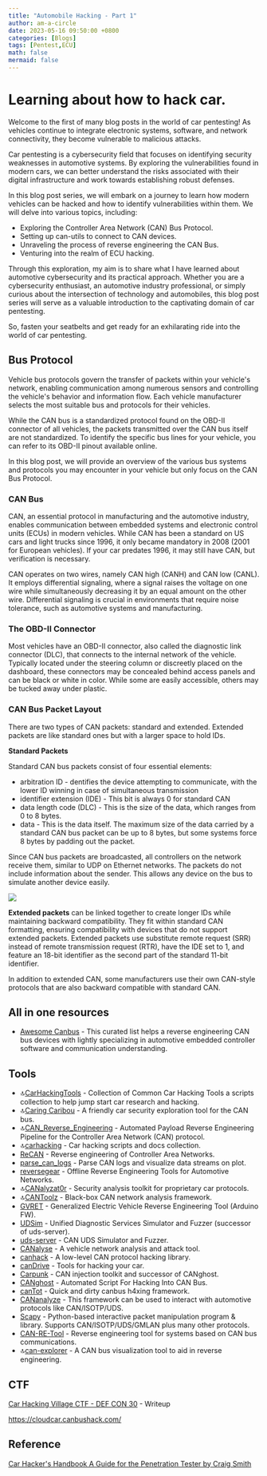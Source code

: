 ```yaml
---
title: "Automobile Hacking - Part 1"
author: am-a-circle
date: 2023-05-16 09:50:00 +0800
categories: [Blogs]
tags: [Pentest,ECU]
math: false
mermaid: false
---
```


# Learning about how to hack car.

Welcome to the first of many blog posts in the world of car pentesting! As vehicles continue to integrate electronic systems, software, and network connectivity, they become vulnerable to malicious attacks.

Car pentesting is a cybersecurity field that focuses on identifying security weaknesses in automotive systems. By exploring the vulnerabilities found in modern cars, we can better understand the risks associated with their digital infrastructure and work towards establishing robust defenses.

In this blog post series, we will embark on a journey to learn how modern vehicles can be hacked and how to identify vulnerabilities within them. We will delve into various topics, including:

-   Exploring the Controller Area Network (CAN) Bus Protocol.
-   Setting up can-utils to connect to CAN devices.
-   Unraveling the process of reverse engineering the CAN Bus.
-   Venturing into the realm of ECU hacking.

Through this exploration, my aim is to share what I have learned about automotive cybersecurity and its practical approach. Whether you are a cybersecurity enthusiast, an automotive industry professional, or simply curious about the intersection of technology and automobiles, this blog post series will serve as a valuable introduction to the captivating domain of car pentesting.

So, fasten your seatbelts and get ready for an exhilarating ride into the world of car pentesting.

## Bus Protocol

Vehicle bus protocols govern the transfer of packets within your vehicle's network, enabling communication among numerous sensors and controlling the vehicle's behavior and information flow. Each vehicle manufacturer selects the most suitable bus and protocols for their vehicles. 

While the CAN bus is a standardized protocol found on the OBD-II connector of all vehicles, the packets transmitted over the CAN bus itself are not standardized. To identify the specific bus lines for your vehicle, you can refer to its OBD-II pinout available online.

In this blog post, we will provide an overview of the various bus systems and protocols you may encounter in your vehicle but only focus on the CAN Bus Protocol. 

### CAN Bus

CAN, an essential protocol in manufacturing and the automotive industry, enables communication between embedded systems and electronic control units (ECUs) in modern vehicles. While CAN has been a standard on US cars and light trucks since 1996, it only became mandatory in 2008 (2001 for European vehicles). If your car predates 1996, it may still have CAN, but verification is necessary.

CAN operates on two wires, namely CAN high (CANH) and CAN low (CANL). It employs differential signaling, where a signal raises the voltage on one wire while simultaneously decreasing it by an equal amount on the other wire. Differential signaling is crucial in environments that require noise tolerance, such as automotive systems and manufacturing.

### The OBD-II Connector
Most vehicles have an OBD-II connector, also called the diagnostic link connector (DLC), that connects to the internal network of the vehicle. Typically located under the steering column or discreetly placed on the dashboard, these connectors may be concealed behind access panels and can be black or white in color. While some are easily accessible, others may be tucked away under plastic.

### CAN Bus Packet Layout
There are two types of CAN packets: standard and extended. 
Extended packets are like standard ones but with a larger space to hold IDs.

**Standard Packets**  

Standard CAN bus packets consist of four essential elements: 
- arbitration ID - dentifies the device attempting to communicate, with the lower ID winning in case of simultaneous transmission
- identifier extension (IDE) - This bit is always 0 for standard CAN
- data length code (DLC) - This is the size of the data, which ranges from 0 to 8 bytes.
- data - This is the data itself. The maximum size of the data carried by a standard CAN bus packet can be up to 8 bytes, but some systems force 8 bytes by padding out the packet.

Since CAN bus packets are broadcasted, all controllers on the network receive them, similar to UDP on Ethernet networks. The packets do not include information about the sender. This allows any device on the bus to simulate another device easily.

![](https://ocsaly.com/wp-content/uploads/2022/02/image-1.png)

**Extended packets** can be linked together to create longer IDs while maintaining backward compatibility. They fit within standard CAN formatting, ensuring compatibility with devices that do not support extended packets. Extended packets use substitute remote request (SRR) instead of remote transmission request (RTR), have the IDE set to 1, and feature an 18-bit identifier as the second part of the standard 11-bit identifier.

In addition to extended CAN, some manufacturers use their own CAN-style protocols that are also backward compatible with standard CAN.

## All in one resources
- [Awesome Canbus](https://github.com/iDoka/awesome-canbus) - This curated list helps a reverse engineering CAN bus devices with lightly specializing in automotive embedded controller software and communication understanding.

## Tools

-   🔝[CarHackingTools](https://github.com/jgamblin/CarHackingTools)  - Collection of Common Car Hacking Tools a scripts collection to help jump start car research and hacking.
-   🔝[Caring Caribou](https://github.com/CaringCaribou/caringcaribou)  - A friendly car security exploration tool for the CAN bus.
-   🔝[CAN_Reverse_Engineering](https://github.com/brent-stone/CAN_Reverse_Engineering)  - Automated Payload Reverse Engineering Pipeline for the Controller Area Network (CAN) protocol.
-   🔝[carhacking](https://github.com/daedalus/carhacking)  - Car hacking scripts and docs collection.
-   [ReCAN](https://github.com/Cyberdefence-Lab-Murcia/ReCAN)  - Reverse engineering of Controller Area Networks.
-   [parse_can_logs](https://github.com/v-ivanyshyn/parse_can_logs)  - Parse CAN logs and visualize data streams on plot.
-   [reversegear](https://github.com/linklayer/reversegear)  - Offline Reverse Engineering Tools for Automotive Networks.
-   🔝[CANalyzat0r](https://github.com/schutzwerk/CANalyzat0r)  - Security analysis toolkit for proprietary car protocols.
-   🔝[CANToolz](https://github.com/CANToolz/CANToolz)  - Black-box CAN network analysis framework.
-   [GVRET](https://github.com/collin80/GVRET)  - Generalized Electric Vehicle Reverse Engineering Tool (Arduino FW).
-   [UDSim](https://github.com/zombieCraig/UDSim)  - Unified Diagnostic Services Simulator and Fuzzer (successor of uds-server).
-   [uds-server](https://github.com/zombieCraig/uds-server)  - CAN UDS Simulator and Fuzzer.
-   [CANalyse](https://github.com/KartheekLade/CANalyse)  - A vehicle network analysis and attack tool.
-   [canhack](https://github.com/kentindell/canhack)  - A low-level CAN protocol hacking library.
-   [canDrive](https://github.com/adamtheone/canDrive)  - Tools for hacking your car.
-   [Carpunk](https://github.com/souravbaghz/Carpunk)  - CAN injection toolkit and successor of CANghost.
-   [CANghost](https://github.com/souravbaghz/CANghost)  - Automated Script For Hacking Into CAN Bus.
-   [canTot](https://github.com/shipcod3/canTot)  - Quick and dirty canbus h4xing framework.
-   [CANanalyze](https://github.com/renault/cananalyze)  - This framework can be used to interact with automotive protocols like CAN/ISOTP/UDS.
-   [Scapy](https://github.com/secdev/scapy)  - Python-based interactive packet manipulation program & library. Supports CAN/ISOTP/UDS/GMLAN plus many other protocols.
-   [CAN-RE-Tool](https://github.com/openvehicles/CAN-RE-Tool)  - Reverse engineering tool for systems based on CAN bus communications.
-   🔝[can-explorer](https://github.com/Tbruno25/can-explorer)  - A CAN bus visualization tool to aid in reverse engineering.

## CTF
[Car Hacking Village CTF - DEF CON 30](https://github.com/camercu/chv-ctf-2022-writeup/tree/main)  - Writeup 

https://cloudcar.canbushack.com/

## Reference
[Car Hacker's Handbook A Guide for the Penetration Tester by Craig Smith](https://nostarch.com/carhacking)
